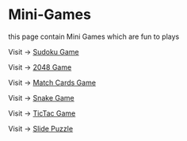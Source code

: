 # Mini-Games

this page contain Mini Games which are fun to plays 

Visit -> [Sudoku Game](https://yagna-gajjar.github.io/Mini-Games/Sudoku/index.html)

Visit -> [2048 Game](https://yagna-gajjar.github.io/Mini-Games/2048/index.html)

Visit -> [Match Cards Game](https://yagna-gajjar.github.io/Mini-Games/Match%20Cards/index.html)

Visit -> [Snake Game](https://yagna-gajjar.github.io/Mini-Games/MYSnake/index.html)

Visit -> [TicTac Game](https://yagna-gajjar.github.io/Mini-Games/TicTac/index.html)

Visit -> [Slide Puzzle](https://yagna-gajjar.github.io/Mini-Games/Slide_Puzzle/)
